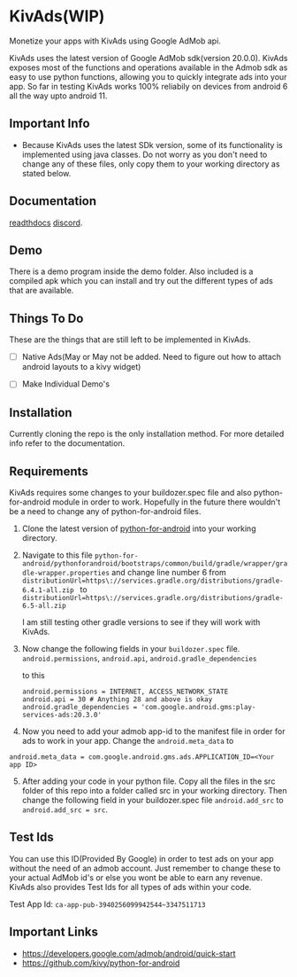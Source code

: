 # KivAds(WIP)

Monetize your apps with KivAds using Google AdMob api.

KivAds uses the latest version of Google AdMob sdk(version 20.0.0). KivAds exposes most of the functions and operations available in the Admob sdk as easy to use python functions, allowing you to quickly integrate ads into your app. So far in testing KivAds works 100% reliabily on devices from android 6 all the way upto android 11.

## Important Info

* Because KivAds uses the latest SDk version, some of its functionality is implemented using java classes. Do not worry as you don't need to change any of these files, only copy them to your working directory as stated below.

## Documentation

[readthdocs]()
[discord](https://discordapp.com/users/822127725535428639/).


## Demo
There is a demo program inside the demo folder. Also included is a compiled apk which you can install and try out the different types of ads that are available.


## Things To Do
These are the things that are still left to be implemented in KivAds.

- [ ] Native Ads(May or May not be added. Need to figure out how to attach android layouts to a kivy widget)
- [ ] Make Individual Demo's


## Installation
Currently cloning the repo is the only installation method. For more detailed info refer to the documentation.

## Requirements

KivAds requires some changes to your buildozer.spec file and also python-for-android module in order to work. Hopefully in the future there wouldn't be a need to change any of python-for-android files.

1. Clone the latest version of [python-for-android](https://github.com/kivy/python-for-android) into your working directory.

2. Navigate to this file `python-for-android/pythonforandroid/bootstraps/common/build/gradle/wrapper/gradle-wrapper.properties` and change line number 6 from
`distributionUrl=https\://services.gradle.org/distributions/gradle-6.4.1-all.zip
`
to `distributionUrl=https\://services.gradle.org/distributions/gradle-6.5-all.zip
`

    I am still testing other gradle versions to see if they will work with KivAds.

3. Now change the following fields in your `buildozer.spec` file.
`android.permissions`,
`android.api`,
`android.gradle_dependencies`

    to this
    ```
    android.permissions = INTERNET, ACCESS_NETWORK_STATE
    android.api = 30 # Anything 28 and above is okay
    android.gradle_dependencies = 'com.google.android.gms:play-services-ads:20.3.0'
    ```

4. Now you need to add your admob app-id to the manifest file in order for ads to work in your app. Change the `android.meta_data`
to
```
android.meta_data = com.google.android.gms.ads.APPLICATION_ID=<Your app ID>
```

5. After adding your code in your python file. Copy all the files in the src folder of this repo into a folder called src in your working directory. Then change the following field in your buildozer.spec file `android.add_src` to `android.add_src = src`.


## Test Ids
You can use this ID(Provided By Google) in order to test ads on your app without the need of an admob account. Just remember to change these to your actual AdMob id's or else you wont be able to earn any revenue. KivAds also provides Test Ids for all types of ads within your code.

Test App Id: `ca-app-pub-3940256099942544~3347511713`


## Important Links
* https://developers.google.com/admob/android/quick-start
* https://github.com/kivy/python-for-android
